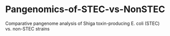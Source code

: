 # Pangenomics-of-STEC-vs-NonSTEC
Comparative pangenome analysis of Shiga toxin-producing E. coli (STEC) vs. non-STEC strains 
